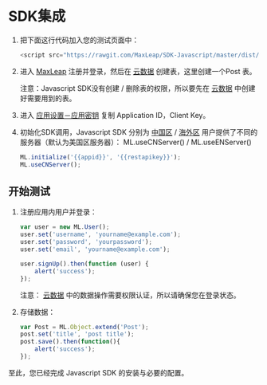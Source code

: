 

# SDK集成

1. 把下面这行代码加入您的测试页面中：

	```javascript
	<script src="https://rawgit.com/MaxLeap/SDK-Javascript/master/dist/ml.js"></script>
	```

2. 进入 [MaxLeap](https://maxleap.cn) 注册并登录，然后在 [云数据](https://maxleap.cn/p/console/clouddata) 创建表，这里创建一个Post 表。
	
	注意：Javascript SDK没有创建 / 删除表的权限，所以要先在 [云数据](https://maxleap.cn/p/console/clouddata) 中创建好需要用到的表。
	   

3. 进入 [应用设置－应用密钥](https://maxleap.cn/p/console/settings#application) 复制 Application ID，Client Key。
 
4. 初始化SDK调用，Javascript SDK 分别为 [中国区](https://maxleap.cn) / [海外区](https://maxleap.com) 用户提供了不同的服务器（默认为美国区服务器）： ML.useCNServer() / ML.useENServer()

	```javascript
	ML.initialize('{{appid}}', '{{restapikey}}');
	ML.useCNServer();
	```

## 开始测试

1. 注册应用内用户并登录：

	```javascript
	var user = new ML.User();
	user.set('username', 'yourname@example.com');
	user.set('password', 'yourpassword');
	user.set('email', 'yourname@example.com');
	
	user.signUp().then(function (user) {
		alert('success');
	});
	```
	注意：
	[云数据](https://maxleap.cn/p/console/clouddata) 中的数据操作需要权限认证，所以请确保您在登录状态。

2.  存储数据：

	```javascript
	var Post = ML.Object.extend('Post');
	post.set('title', 'post title');
	post.save().then(function(){
		alert('success');
	});
	```


至此，您已经完成 Javascript SDK 的安装与必要的配置。	